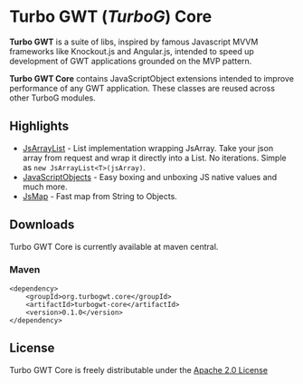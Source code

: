Turbo GWT (*TurboG*) Core
==
**Turbo GWT** is a suite of libs, inspired by famous Javascript MVVM frameworks like Knockout.js and Angular.js, intended to speed up development of GWT applications grounded on the MVP pattern.

**Turbo GWT Core** contains JavaScriptObject extensions intended to improve performance of any GWT application. These classes are reused across other TurboG modules.

## Highlights
* [JsArrayList](https://github.com/growbit/turbogwt-core/blob/master/src/main/java/org/turbogwt/core/client/JsArrayList.java) - List implementation wrapping JsArray. Take your json array from request and wrap it directly into a List. No iterations. Simple as <code>new JsArrayList\<T\>(jsArray)</code>.
* [JavaScriptObjects](https://github.com/growbit/turbogwt-core/blob/master/src/main/java/org/turbogwt/core/client/JavaScriptObjects.java) - Easy boxing and unboxing JS native values and much more.
* [JsMap](https://github.com/growbit/turbogwt-core/blob/master/src/main/java/org/turbogwt/core/client/JsMap.java) - Fast map from String to Objects.

## Downloads
Turbo GWT Core is currently available at maven central.

### Maven
```
<dependency>
    <groupId>org.turbogwt.core</groupId>
    <artifactId>turbogwt-core</artifactId>
    <version>0.1.0</version>
</dependency>
```

## License
Turbo GWT Core is freely distributable under the [Apache 2.0 License](http://www.apache.org/licenses/LICENSE-2.0.html)

